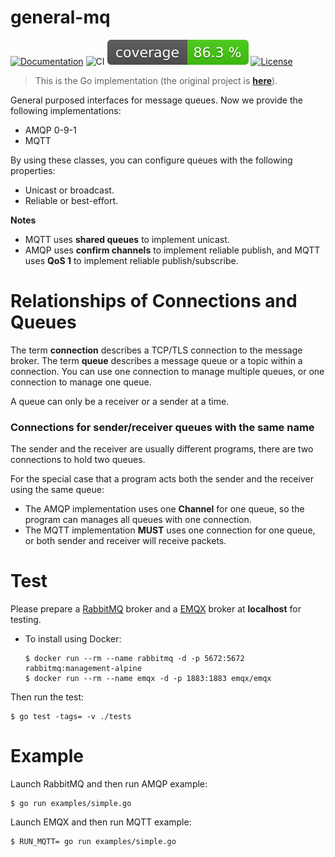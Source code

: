 # general-mq

[![Documentation](https://pkg.go.dev/badge/github.com/woofdogtw/sylvia-iot-go/general-mq.svg)](https://pkg.go.dev/github.com/woofdogtw/sylvia-iot-go/general-mq)
![CI](https://github.com/woofdogtw/sylvia-iot-go/actions/workflows/build-test.yaml/badge.svg)
[![Coverage](https://raw.githubusercontent.com/woofdogtw/sylvia-iot-go/gh-pages/docs/coverage/general-mq/badge.svg)](https://woofdogtw.github.io/sylvia-iot-go/coverage/general-mq/)
[![License](https://img.shields.io/badge/license-MIT-blue.svg)](LICENSE)

> This is the Go implementation (the original project is [**here**](https://github.com/woofdogtw/sylvia-iot-core/tree/main/general-mq)).

General purposed interfaces for message queues. Now we provide the following implementations:

- AMQP 0-9-1
- MQTT

By using these classes, you can configure queues with the following properties:

- Unicast or broadcast.
- Reliable or best-effort.

**Notes**

- MQTT uses **shared queues** to implement unicast.
- AMQP uses **confirm channels** to implement reliable publish, and MQTT uses **QoS 1** to
  implement reliable publish/subscribe.

# Relationships of Connections and Queues

The term **connection** describes a TCP/TLS connection to the message broker.
The term **queue** describes a message queue or a topic within a connection.
You can use one connection to manage multiple queues, or one connection to manage one queue.

A queue can only be a receiver or a sender at a time.

### Connections for sender/receiver queues with the same name

The sender and the receiver are usually different programs, there are two connections to hold two
queues.

For the special case that a program acts both the sender and the receiver using the same queue:

- The AMQP implementation uses one **Channel** for one queue, so the program can manages all
  queues with one connection.
- The MQTT implementation **MUST** uses one connection for one queue, or both sender and receiver
  will receive packets.

# Test

Please prepare a [RabbitMQ](https://www.rabbitmq.com/) broker and a [EMQX](https://emqx.io/)
broker at **localhost** for testing.

- To install using Docker:

      $ docker run --rm --name rabbitmq -d -p 5672:5672 rabbitmq:management-alpine
      $ docker run --rm --name emqx -d -p 1883:1883 emqx/emqx

Then run the test:

    $ go test -tags= -v ./tests

# Example

Launch RabbitMQ and then run AMQP example:

    $ go run examples/simple.go

Launch EMQX and then run MQTT example:

    $ RUN_MQTT= go run examples/simple.go
